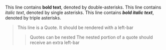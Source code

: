 This line contains **bold text**, denoted by double-asterisks.
This line contains *italic text*, denoted by single asterisks.
This line contains ***bold italic text***, denoted by triple asterisks.
> This line is a Quote. It should be rendered with a left-bar
>> Quotes can be nested
> The nested portion of a quote should receive an extra left-bar
